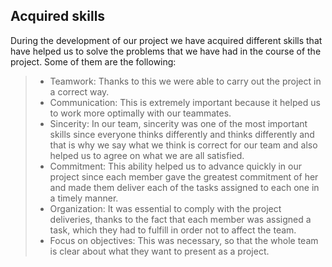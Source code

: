 ## Acquired skills
During the development of our project we have acquired different skills that have helped us to solve the problems that we have had in the course of the project. Some of them are the following:
> - Teamwork: Thanks to this we were able to carry out the project in a correct way.
> - Communication: This is extremely important because it helped us to work more optimally with our teammates.
> - Sincerity: In our team, sincerity was one of the most important skills since everyone thinks differently and thinks differently and that is why we say what we think is correct for our team and also helped us to agree on what we are all satisfied.
> - Commitment: This ability helped us to advance quickly in our project since each member gave the greatest commitment of her and made them deliver each of the tasks assigned to each one in a timely manner.
> - Organization: It was essential to comply with the project deliveries, thanks to the fact that each member was assigned a task, which they had to fulfill in order not to affect the team.
> - Focus on objectives: This was necessary, so that the whole team is clear about what they want to present as a project.
